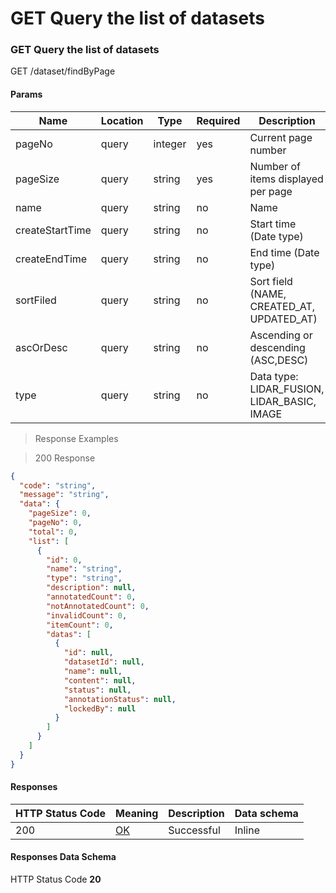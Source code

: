 # GET Query the list of datasets

### GET Query the list of datasets

GET /dataset/findByPage

#### Params

| Name            | Location | Type    | Required | Description                                   |
| --------------- | -------- | ------- | -------- | --------------------------------------------- |
| pageNo          | query    | integer | yes      | Current page number                           |
| pageSize        | query    | string  | yes      | Number of items displayed per page            |
| name            | query    | string  | no       | Name                                          |
| createStartTime | query    | string  | no       | Start time (Date type)                        |
| createEndTime   | query    | string  | no       | End time (Date type)                          |
| sortFiled       | query    | string  | no       | Sort field (NAME, CREATED\_AT, UPDATED\_AT)   |
| ascOrDesc       | query    | string  | no       | Ascending or descending (ASC,DESC)            |
| type            | query    | string  | no       | Data type: LIDAR\_FUSION, LIDAR\_BASIC, IMAGE |

> Response Examples

> 200 Response

```json
{
  "code": "string",
  "message": "string",
  "data": {
    "pageSize": 0,
    "pageNo": 0,
    "total": 0,
    "list": [
      {
        "id": 0,
        "name": "string",
        "type": "string",
        "description": null,
        "annotatedCount": 0,
        "notAnnotatedCount": 0,
        "invalidCount": 0,
        "itemCount": 0,
        "datas": [
          {
            "id": null,
            "datasetId": null,
            "name": null,
            "content": null,
            "status": null,
            "annotationStatus": null,
            "lockedBy": null
          }
        ]
      }
    ]
  }
}
```

#### Responses

| HTTP Status Code | Meaning                                                 | Description | Data schema |
| ---------------- | ------------------------------------------------------- | ----------- | ----------- |
| 200              | [OK](https://tools.ietf.org/html/rfc7231#section-6.3.1) | Successful  | Inline      |

#### Responses Data Schema

HTTP Status Code **20**
